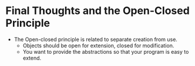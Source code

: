 # Final Thoughts and the Open-Closed Principle

* The Open-closed principle is related to separate creation from use. 
  * Objects should be open for extension, closed for modification.
  * You want to provide the abstractions so that your program is easy to extend.
